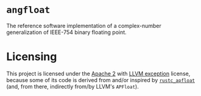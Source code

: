 # `angfloat`

The reference software implementation of a complex-number generalization of
IEEE-754 binary floating point.

# Licensing

This project is licensed under the [Apache
2](https://spdx.org/licenses/Apache-2.0.html) with [LLVM
exception](https://spdx.org/licenses/LLVM-exception.html) license, because some
of its code is derived from and/or inspired by
[`rustc_apfloat`](https://github.com/rust-lang/rustc_apfloat) (and, from there,
indirectly from/by LLVM's `APFloat`).
